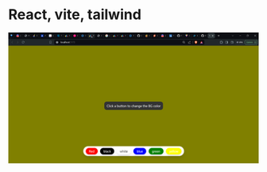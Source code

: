 # React, vite, tailwind


![img](https://github.com/pa-one55/React-Projects/blob/main/04bgChanger/Screenshot%202024-06-19%20172445.png?raw=true)
